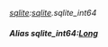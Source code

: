 _[sqlite](../../modules/sqlite/sqlite-module.md):[sqlite](../../modules/sqlite/sqlite-module.md).sqlite\_int64_
##### Alias sqlite\_int64:[Long](../../modules/wonkey/wonkey-types-long.md)
